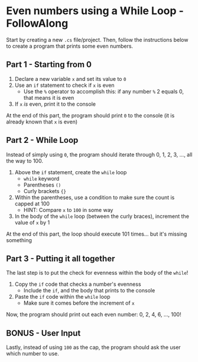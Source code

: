 # Even numbers using a While Loop - FollowAlong
Start by creating a new `.cs` file/project. Then, follow the instructions below to create a program that prints some even numbers.

## Part 1 - Starting from 0
1. Declare a new variable `x` and set its value to `0`
1. Use an `if` statement to check if `x` is even
    - Use the `%` operator to accomplish this: if any number `%` 2 equals 0, that means it is even
1. If `x` *is* even, print it to the console

At the end of this part, the program should print `0` to the console (it is already known that `x` is even)

## Part 2 - While Loop
Instead of simply using `0`, the program should iterate through 0, 1, 2, 3, ..., all the way to 100.

1. Above the `if` statement, create the `while` loop
    - `while` keyword
    - Parentheses `()`
    - Curly brackets `{}`
1. Within the parentheses, use a condition to make sure the count is capped at 100
    - HINT: Compare `x` to `100` in some way
1. In the body of the `while` loop (between the curly braces), increment the value of `x` by 1

At the end of this part, the loop should execute 101 times... but it's missing something

## Part 3 - Putting it all together
The last step is to put the check for evenness within the body of the `while`!

1. Copy the `if` code that checks a number's evenness
    - Include the `if`, and the body that prints to the console
1. Paste the `if` code within the `while` loop
    - Make sure it comes before the increment of `x`

Now, the program should print out each even number: 0, 2, 4, 6, ..., 100!

## BONUS - User Input
Lastly, instead of using `100` as the cap, the program should ask the user which number to use.